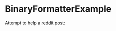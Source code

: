 # BinaryFormatterExample
Attempt to help a [reddit post](https://www.reddit.com/r/csharp/comments/a88kkw/binary_serializing_and_deserializing_problem/):
